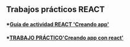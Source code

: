## Trabajos prácticos REACT

#### *[Guía de actividad REACT 'Creando app'](https://github.com/fabiCoseglia/REACT-TPs)
#### *[TRABAJO PRÁCTICO'Creando app con react'](https://github.com/fabiCoseglia/REACT-TPs/tree/tp-crearApp)
